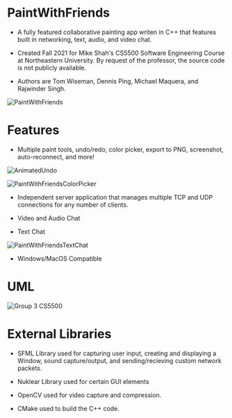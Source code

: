 # PaintWithFriends
- A fully featured collaborative painting app writen in C++ that features built in networking, text, audio, and video chat.

- Created Fall 2021 for Mike Shah's CS5500 Software Engineering Course at Northeastern University. By request of the professor, the source code is not publicly available.

- Authors are Tom Wiseman, Dennis Ping, Michael Maquera, and Rajwinder Singh.

![PaintWithFriends](https://user-images.githubusercontent.com/77803506/148086189-a1544e01-7ba3-41c5-b5a5-b44455650858.JPG)

# Features
- Multiple paint tools, undo/redo, color picker, export to PNG, screenshot, auto-reconnect, and more!

![AnimatedUndo](https://user-images.githubusercontent.com/77803506/148088043-90dd2d85-93f9-452f-9a7f-1e8fc6e411b1.gif)

![PaintWithFriendsColorPicker](https://user-images.githubusercontent.com/77803506/148088174-6520ff88-2719-4897-934b-d11a4811f5d2.JPG)

- Independent server application that manages multiple TCP and UDP connections for any number of clients.  

- Video and Audio Chat

- Text Chat

![PaintWithFriendsTextChat](https://user-images.githubusercontent.com/77803506/148088207-cf4257c1-1e3f-4b17-a769-4a14076f83b3.JPG)

- Windows/MacOS Compatible

# UML
![Group 3 CS5500 ](https://user-images.githubusercontent.com/77803506/148146654-c97bb6ff-a154-4111-ae1b-5ff5dcbb8226.png)


# External Libraries

- SFML Library used for capturing user input, creating and displaying a Window, sound capture/output, and sending/recieving custom network packets. 

- Nuklear Library used for certain GUI elements

- OpenCV used for video capture and compression.

- CMake used to build the C++ code. 
